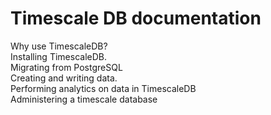 <h1>Timescale DB documentation</h1>

<div class="os-button">
  <div class="test-chooser__os-menu-label">Why use TimescaleDB?</div>
</div>
<div classe="os-button">
  <div class="test-chooser__os-menu-label">Installing TimescaleDB.</div>
<div>
<div classe="os-button">
  <div class="test-chooser__os-menu-label">Migrating from PostgreSQL</div>
</div>
<div class="os-button">
  <div class="test-chooser__os-menu-label">Creating and writing data.</div>
</div>
<div class="os-button">
  <div class="test-chooser__os-menu-label">Performing analytics on data in TimescaleDB</div>
</div>
<div class="os-button">
  <div class="test-chooser__os-menu-label">Administering a timescale database</div>
</div>
